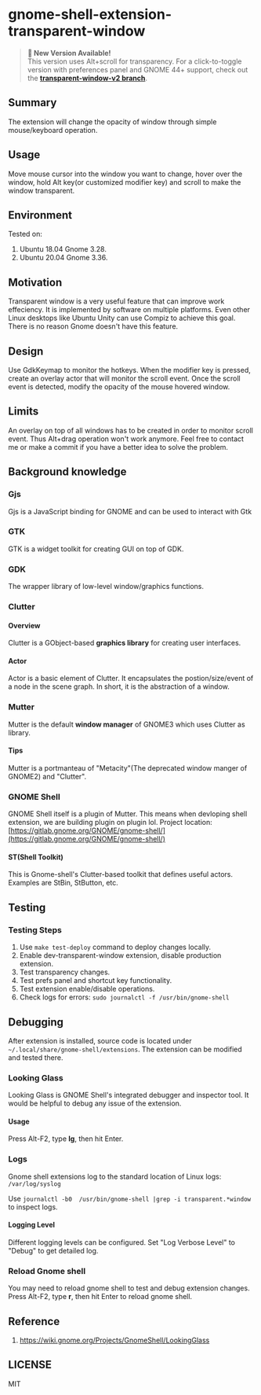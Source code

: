 # gnome-shell-extension-transparent-window

> **🚀 New Version Available!**  
> This version uses Alt+scroll for transparency. For a click-to-toggle version with preferences panel and GNOME 44+ support, check out the **[transparent-window-v2 branch](https://github.com/pbxqdown/gnome-shell-extension-transparent-window/tree/transparent-window-v2)**.

## Summary
The extension will change the opacity of window through simple mouse/keyboard operation.

## Usage
Move mouse cursor into the window you want to change, hover over the window, hold Alt key(or customized modifier key) and scroll to make the window transparent. 

## Environment
Tested on:
1. Ubuntu 18.04 Gnome 3.28.
2. Ubuntu 20.04 Gnome 3.36.

## Motivation
Transparent window is a very useful feature that can improve work effeciency. It is implemented by software on multiple platforms. Even other Linux desktops like Ubuntu Unity can use Compiz to achieve this goal. There is no reason Gnome doesn't have this feature.

## Design
Use GdkKeymap to monitor the hotkeys. When the modifier key is pressed, create an overlay actor that will monitor the scroll event. Once the scroll event is detected, modify the opacity of the mouse hovered window.

## Limits
An overlay on top of all windows has to be created in order to monitor scroll event. Thus Alt+drag operation won't work anymore. Feel free to contact me or make a commit if you have a better idea to solve the problem.

## Background knowledge
### Gjs
Gjs is a JavaScript binding for GNOME and can be used to interact with Gtk
### GTK
GTK is a widget toolkit for creating GUI on top of GDK.
### GDK
The wrapper library of low-level window/graphics functions.
### Clutter
#### Overview
Clutter is a GObject-based **graphics library** for creating user interfaces.
#### Actor
Actor is a basic element of Clutter. It encapsulates the postion/size/event of a node in the scene graph. In short, it is the abstraction of a window.
### Mutter
Mutter is the default **window manager** of GNOME3 which uses Clutter as library.
#### Tips
Mutter is a portmanteau of "Metacity"(The deprecated window manger of GNOME2) and "Clutter".

### GNOME Shell
GNOME Shell itself is a plugin of Mutter. This means when devloping shell extension, we are building plugin on plugin lol.
Project location: [https://gitlab.gnome.org/GNOME/gnome-shell/](https://gitlab.gnome.org/GNOME/gnome-shell/)
#### ST(Shell Toolkit)
This is Gnome-shell's Clutter-based toolkit that defines useful actors. Examples are StBin, StButton, etc.

## Testing
### Testing Steps
1. Use `make test-deploy` command to deploy changes locally.
2. Enable dev-transparent-window extension, disable production extension.
3. Test transparency changes.
4. Test prefs panel and shortcut key functionality.
5. Test extension enable/disable operations.
6. Check logs for errors: `sudo journalctl -f /usr/bin/gnome-shell`

## Debugging
After extension is installed, source code is located under `~/.local/share/gnome-shell/extensions`. The extension can be modified and tested there.

### Looking Glass
Looking Glass is GNOME Shell's integrated debugger and inspector tool. It would be helpful to debug any issue of the extension.
#### Usage
Press Alt-F2, type **lg**, then hit Enter.
### Logs
Gnome shell extensions log to the standard location of Linux logs: ```/var/log/syslog```

Use ```journalctl -b0  /usr/bin/gnome-shell |grep -i transparent.*window``` to inspect logs.
#### Logging Level
Different logging levels can be configured. Set "Log Verbose Level" to "Debug" to get detailed log. 

### Reload Gnome shell
You may need to reload gnome shell to test and debug extension changes.
Press Alt-F2, type **r**, then hit Enter to reload gnome shell.


## Reference
1. https://wiki.gnome.org/Projects/GnomeShell/LookingGlass

## LICENSE
MIT
